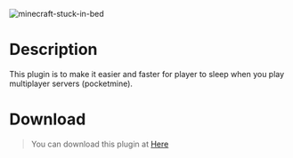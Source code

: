 ![minecraft-stuck-in-bed](https://user-images.githubusercontent.com/70942403/111478134-5ce52d00-8762-11eb-9ba0-56b665fb09fd.jpg)
# Description
This plugin is to make it easier and faster for player to sleep when you play multiplayer servers (pocketmine).
# Download
> You can download this plugin at [Here](https://poggit.pmmp.io/ci/DerphSZ/SinglePlayerSleep)
